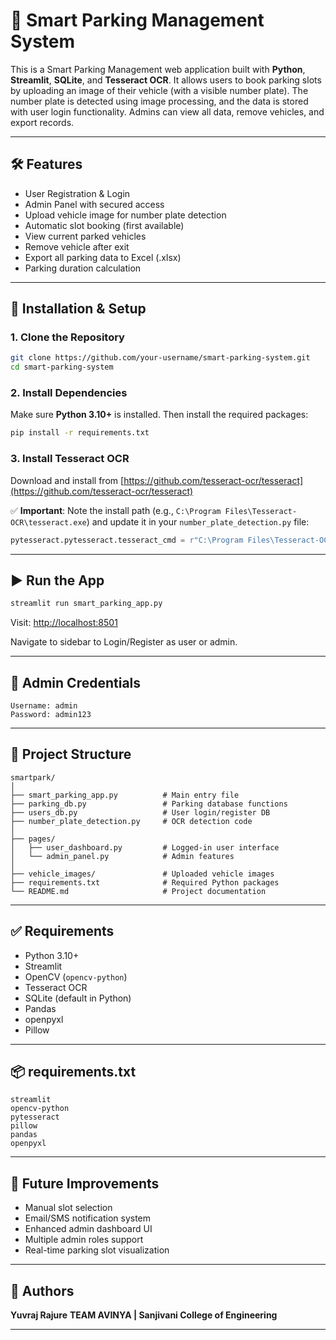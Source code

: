 
# 🚗 Smart Parking Management System

This is a Smart Parking Management web application built with **Python**, **Streamlit**, **SQLite**, and **Tesseract OCR**. It allows users to book parking slots by uploading an image of their vehicle (with a visible number plate). The number plate is detected using image processing, and the data is stored with user login functionality. Admins can view all data, remove vehicles, and export records.

---

## 🛠️ Features

* User Registration & Login
* Admin Panel with secured access
* Upload vehicle image for number plate detection
* Automatic slot booking (first available)
* View current parked vehicles
* Remove vehicle after exit
* Export all parking data to Excel (.xlsx)
* Parking duration calculation

---

## 🔧 Installation & Setup

### 1. Clone the Repository

```bash
git clone https://github.com/your-username/smart-parking-system.git
cd smart-parking-system
```

### 2. Install Dependencies

Make sure **Python 3.10+** is installed. Then install the required packages:

```bash
pip install -r requirements.txt
```

### 3. Install Tesseract OCR

Download and install from [https://github.com/tesseract-ocr/tesseract](https://github.com/tesseract-ocr/tesseract)

✅ **Important**: Note the install path (e.g., `C:\Program Files\Tesseract-OCR\tesseract.exe`) and update it in your `number_plate_detection.py` file:

```python
pytesseract.pytesseract.tesseract_cmd = r"C:\Program Files\Tesseract-OCR\tesseract.exe"
```

---

## ▶️ Run the App

```bash
streamlit run smart_parking_app.py
```

Visit: [http://localhost:8501](http://localhost:8501)

Navigate to sidebar to Login/Register as user or admin.

---

## 👤 Admin Credentials

```
Username: admin  
Password: admin123
```

---

## 📂 Project Structure

```
smartpark/
│
├── smart_parking_app.py          # Main entry file
├── parking_db.py                 # Parking database functions
├── users_db.py                   # User login/register DB
├── number_plate_detection.py     # OCR detection code
│
├── pages/
│   ├── user_dashboard.py         # Logged-in user interface
│   └── admin_panel.py            # Admin features
│
├── vehicle_images/               # Uploaded vehicle images
├── requirements.txt              # Required Python packages
└── README.md                     # Project documentation
```

---

## ✅ Requirements

* Python 3.10+
* Streamlit
* OpenCV (`opencv-python`)
* Tesseract OCR
* SQLite (default in Python)
* Pandas
* openpyxl
* Pillow

---

## 📦 requirements.txt

```
streamlit
opencv-python
pytesseract
pillow
pandas
openpyxl
```

---

## 🚀 Future Improvements

* Manual slot selection
* Email/SMS notification system
* Enhanced admin dashboard UI
* Multiple admin roles support
* Real-time parking slot visualization

---

## 🙌 Authors

**Yuvraj Rajure**
**TEAM AVINYA | Sanjivani College of Engineering**

---


